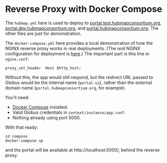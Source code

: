 # Reverse Proxy with Docker Compose

The `hubmap.yml` here is used to deploy to
[portal.test.hubmapconsortium.org](https://portal.test.hubmapconsortium.org/),
[portal.dev.hubmapconsortium.org](https://portal.dev.hubmapconsortium.org/),
and [portal.hubmapconsortium.org](https://portal.hubmapconsortium.org/);
The other files are just for demonstration.

The `docker-compose.yml` here provides a local demonstration of how the NGINX reverse proxy works in real deployments.
(The _real_ NGINX configuration for deployment is [here](https://github.com/hubmapconsortium/gateway/blob/master/nginx/conf.d-test/portal-ui.conf).)
The important part is this line in `nginx.conf`:

```
proxy_set_header  Host $http_host;
```

Without this, the app would still respond, but the redirect URL passed to
Globus would be the internal name (`portal-ui`), rather than the external domain name (`portal.hubmapconsortium.org`, for example).

You'll need:

- [Docker Compose](https://docs.docker.com/compose/install/) installed.
- Valid Globus credentials in `context/instance/app.conf`.
- Nothing already using port 5000.

With that ready:

```
cd compose
docker-compose up
```

and the portal will be available at http://localhost:5000/, behind the reverse proxy.
